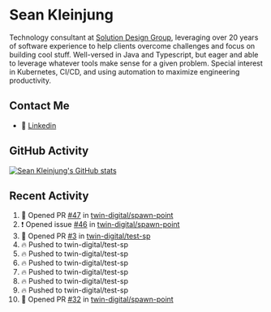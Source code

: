 # Sean Kleinjung

Technology consultant at [Solution Design Group](https://solutiondesign.com/), leveraging over 20 years of software experience to help clients overcome challenges and focus on building cool stuff. Well-versed in Java and Typescript, but eager and able to leverage whatever tools make sense for a given problem. Special interest in Kubernetes, CI/CD, and using automation to maximize engineering productivity.

<!--
**skleinjung/skleinjung** is a ✨ _special_ ✨ repository because its `README.md` (this file) appears on your GitHub profile.

Here are some ideas to get you started:

- 🔭 I’m currently working on ...
- 🌱 I’m currently learning ...
- 👯 I’m looking to collaborate on ...
- 🤔 I’m looking for help with ...
- 💬 Ask me about ...
- 📫 How to reach me: ...
- 😄 Pronouns: ...
- ⚡ Fun fact: ...
-->

## Contact Me

<!-- - 💬 [Personal site](https://phatho-folio.now.sh/) -->
- 🔗 [Linkedin](https://www.linkedin.com/in/sean-kleinjung/)
<!-- - 📧 <a href="mailto:hohuuphat22@gmail.com">Email</a> -->

<!-- - 🤐 <a id="raw-url" href="https://nightly.link/DeKal/dekal-cv-v2/workflows/build/main/huuphatho_cv.zip">Latest Resume (.zip)</a>
- 📄 <a id="raw-url" href="https://raw.githubusercontent.com/DeKal/DeKal/master/cv/phathuuho_cv.pdf">Resume (Manually uploaded)</a> -->

## GitHub Activity

[![Sean Kleinjung's GitHub stats](https://github-readme-stats.vercel.app/api?username=skleinjung&show_icons=true&theme=dark&count_private=true)](https://github.com/skleinjung)

## Recent Activity
<!--START_SECTION:activity-->
1. 💪 Opened PR [#47](https://github.com/twin-digital/spawn-point/pull/47) in [twin-digital/spawn-point](https://github.com/twin-digital/spawn-point)
2. ❗️ Opened issue [#46](https://github.com/twin-digital/spawn-point/issues/46) in [twin-digital/spawn-point](https://github.com/twin-digital/spawn-point)
3. 💪 Opened PR [#3](https://github.com/twin-digital/test-sp/pull/3) in [twin-digital/test-sp](https://github.com/twin-digital/test-sp)
4. 🔥 Pushed to twin-digital/test-sp
5. 🔥 Pushed to twin-digital/test-sp
6. 🔥 Pushed to twin-digital/test-sp
7. 🔥 Pushed to twin-digital/test-sp
8. 🔥 Pushed to twin-digital/test-sp
9. 🔥 Pushed to twin-digital/test-sp
10. 💪 Opened PR [#32](https://github.com/twin-digital/spawn-point/pull/32) in [twin-digital/spawn-point](https://github.com/twin-digital/spawn-point)
<!--END_SECTION:activity-->